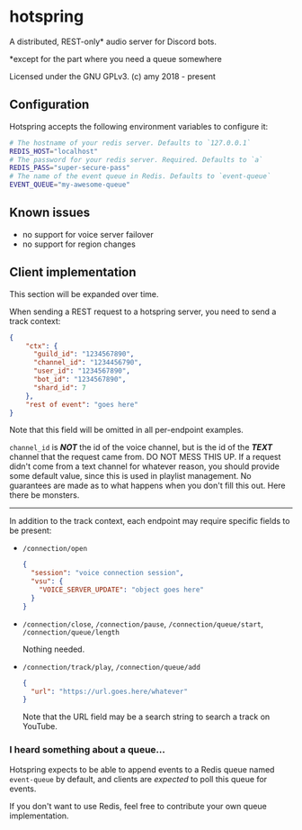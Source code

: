 # hotspring

A distributed, REST-only* audio server for Discord bots.

*except for the part where you need a queue somewhere

Licensed under the GNU GPLv3. (c) amy 2018 - present

## Configuration

Hotspring accepts the following environment variables to configure it:
```Bash
# The hostname of your redis server. Defaults to `127.0.0.1`
REDIS_HOST="localhost"
# The password for your redis server. Required. Defaults to `a`
REDIS_PASS="super-secure-pass"
# The name of the event queue in Redis. Defaults to `event-queue`
EVENT_QUEUE="my-awesome-queue"
```

## Known issues

 - no support for voice server failover
 - no support for region changes

## Client implementation

This section will be expanded over time.

When sending a REST request to a hotspring server, you need to send a track context:

```JSON
{
    "ctx": {
      "guild_id": "1234567890",
      "channel_id": "1234456790",
      "user_id": "1234567890",
      "bot_id": "1234567890",
      "shard_id": 7
    },
    "rest of event": "goes here"
}
```
Note that this field will be omitted in all per-endpoint examples.

`channel_id` is ***NOT*** the id of the voice channel, but is the id of the ***TEXT*** channel that the request came from. 
DO NOT MESS THIS UP. If a request didn't come from a text channel for whatever reason, you should provide some default value, 
since this is used in playlist management. No guarantees are made as to what happens when you don't fill this out. 
Here there be monsters. 

---

In addition to the track context, each endpoint may require specific fields to be present:

- `/connection/open`
  ```JSON
  {
    "session": "voice connection session",
    "vsu": {
      "VOICE_SERVER_UPDATE": "object goes here"
    }
  }
  ```

- `/connection/close`, `/connection/pause`, `/connection/queue/start`, `/connection/queue/length`

  Nothing needed.

- `/connection/track/play`, `/connection/queue/add`
  ```JSON
  {
    "url": "https://url.goes.here/whatever"
  }
  ```
  Note that the URL field may be a search string to search a track on YouTube.

### I heard something about a queue...

Hotspring expects to be able to append events to a Redis queue named `event-queue` by default, and clients are *expected* to
poll this queue for events.

If you don't want to use Redis, feel free to contribute your own queue implementation. 
